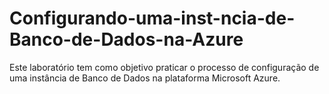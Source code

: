 # Configurando-uma-inst-ncia-de-Banco-de-Dados-na-Azure
Este laboratório tem como objetivo praticar o processo de configuração de uma instância de Banco de Dados na plataforma Microsoft Azure.
